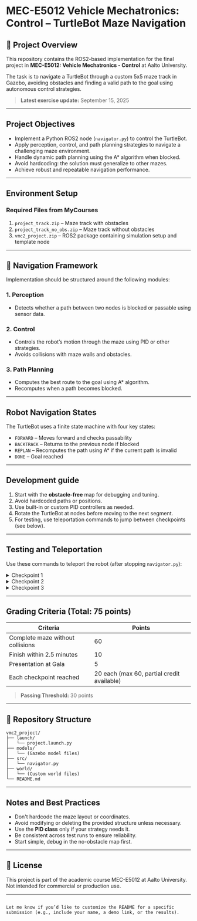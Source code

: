 # MEC-E5012 Vehicle Mechatronics: Control – TurtleBot Maze Navigation

## 🧠 Project Overview

This repository contains the ROS2-based implementation for the final project in **MEC-E5012: Vehicle Mechatronics - Control** at Aalto University.

The task is to navigate a TurtleBot through a custom 5x5 maze track in Gazebo, avoiding obstacles and finding a valid path to the goal using autonomous control strategies.

> **Latest exercise update:** September 15, 2025

---

## Project Objectives

- Implement a Python ROS2 node (`navigator.py`) to control the TurtleBot.
- Apply perception, control, and path planning strategies to navigate a challenging maze environment.
- Handle dynamic path planning using the A* algorithm when blocked.
- Avoid hardcoding: the solution must generalize to other mazes.
- Achieve robust and repeatable navigation performance.

---

## Environment Setup

### Required Files from MyCourses

1. `project_track.zip` – Maze track with obstacles  
2. `project_track_no_obs.zip` – Maze track without obstacles  
3. `vmc2_project.zip` – ROS2 package containing simulation setup and template node

---

## 🧭 Navigation Framework

Implementation should be structured around the following modules:

### 1. **Perception**

* Detects whether a path between two nodes is blocked or passable using sensor data.

### 2. **Control**

* Controls the robot’s motion through the maze using PID or other strategies.
* Avoids collisions with maze walls and obstacles.

### 3. **Path Planning**

* Computes the best route to the goal using A* algorithm.
* Recomputes when a path becomes blocked.

---

## Robot Navigation States

The TurtleBot uses a finite state machine with four key states:

* `FORWARD` – Moves forward and checks passability
* `BACKTRACK` – Returns to the previous node if blocked
* `REPLAN` – Recomputes the path using A* if the current path is invalid
* `DONE` – Goal reached

---

## Development guide

1. Start with the **obstacle-free** map for debugging and tuning.
2. Avoid hardcoded paths or positions.
3. Use built-in or custom PID controllers as needed.
4. Rotate the TurtleBot at nodes before moving to the next segment.
5. For testing, use teleportation commands to jump between checkpoints (see below).

---

## Testing and Teleportation

Use these commands to teleport the robot (after stopping `navigator.py`):

<details>
<summary>Checkpoint 1</summary>

```bash
ros2 service call /set_entity_state gazebo_msgs/srv/SetEntityState "{
  state: {
    name: 'burger',
    pose: {
      position: {x: 3.560, y: -4.272, z: 0.0},
      orientation: {x: 0.0, y: 0.0, z: 0.0, w: 1.0}
    },
    reference_frame: 'world'
  }
}"
```

</details>

<details>
<summary>Checkpoint 2</summary>

```bash
ros2 service call /set_entity_state gazebo_msgs/srv/SetEntityState "{
  state: {
    name: 'burger',
    pose: {
      position: {x: 4.984, y: -4.272, z: 0.0},
      orientation: {x: 0.0, y: 0.0, z: 0.0, w: 1.0}
    },
    reference_frame: 'world'
  }
}"
```

</details>

<details>
<summary>Checkpoint 3</summary>

```bash
ros2 service call /set_entity_state gazebo_msgs/srv/SetEntityState "{
  state: {
    name: 'burger',
    pose: {
      position: {x: 7.120, y: -5.696, z: 0.0},
      orientation: {x: 0.0, y: 0.0, z: 0.0, w: 1.0}
    },
    reference_frame: 'world'
  }
}"
```

</details>

---

## Grading Criteria (Total: 75 points)

| Criteria                         | Points                                     |
| -------------------------------- | ------------------------------------------ |
| Complete maze without collisions | 60                                         |
| Finish within 2.5 minutes        | 10                                         |
| Presentation at Gala             | 5                                          |
| Each checkpoint reached          | 20 each (max 60, partial credit available) |

> **Passing Threshold:** 30 points

---

## 📁 Repository Structure

```
vmc2_project/
├── launch/
│   └── project.launch.py
├── models/
│   └── (Gazebo model files)
├── src/
│   └── navigator.py
├── world/
│   └── (Custom world files)
└── README.md
```

---

## Notes and Best Practices

* Don't hardcode the maze layout or coordinates.
* Avoid modifying or deleting the provided structure unless necessary.
* Use the **PID class** only if your strategy needs it.
* Be consistent across test runs to ensure reliability.
* Start simple, debug in the no-obstacle map first.

---

## 📄 License

This project is part of the academic course MEC-E5012 at Aalto University. Not intended for commercial or production use.

---

```

Let me know if you’d like to customize the README for a specific submission (e.g., include your name, a demo link, or the results).
```

